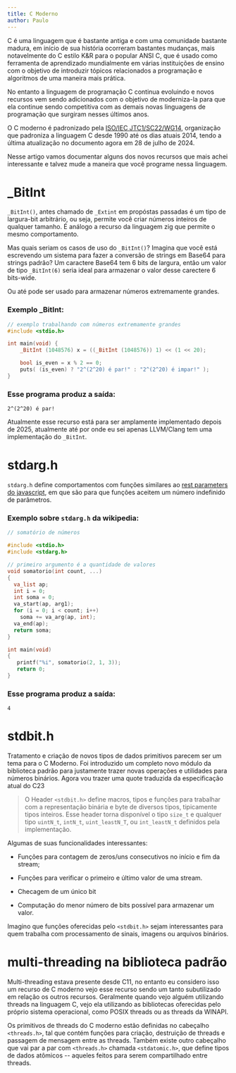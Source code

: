 ```yaml
---
title: C Moderno
author: Paulo
---
```


C é uma linguagem que é bastante antiga e com uma comunidade bastante madura, em início de sua história ocorreram bastantes mudanças, mais notavelmente do C estilo K&R para o popular ANSI C, que é usado como ferramenta de aprendizado mundialmente em várias instituições de ensino com o objetivo de introduzir tópicos relacionados a programação e algoritmos de uma maneira mais prática.

No entanto a linguagem de programação C continua evoluindo e novos recursos vem sendo adicionados com o objetivo de moderniza-la para que ela continue sendo competitiva com as demais novas linguagens de programação que surgiram nesses últimos anos.

O C moderno é padronizado pela [ISO/IEC JTC1/SC22/WG14](https://www.open-std.org/jtc1/sc22/wg14/), organização que padroniza a linguagem C desde 1990 até os dias atuais 2014, tendo a última atualização no documento agora em 28 de julho de 2024. 

Nesse artigo vamos documentar alguns dos novos recursos que mais achei interessante e talvez mude a maneira que você programe nessa linguagem.

# _BitInt

`_BitInt()`, antes chamado de `_Extint` em propóstas passadas é um tipo de largura-bit arbitrário, ou seja, permite você criar números inteiros de qualquer tamanho. É análogo a recurso da linguagem zig que permite o mesmo comportamento.

Mas quais seriam os casos de uso do `_BitInt()`? Imagina que você está escrevendo um sistema para fazer a conversão de strings em Base64 para strings padrão? Um caractere Base64 tem 6 bits de largura, então um valor de tipo ``_BitInt(6)`` seria ideal para armazenar o valor desse carectere 6 bits-wide.

Ou até pode ser usado para armazenar números extremamente grandes.

### Exemplo _BitInt:
```c
// exemplo trabalhando com números extremamente grandes
#include <stdio.h>

int main(void) {
    _BitInt (1048576) x = ((_BitInt (1048576)) 1) << (1 << 20);

    bool is_even = x % 2 == 0;
    puts( (is_even) ? "2^(2^20) é par!" : "2^(2^20) é impar!" );
}
```

### Esse programa produz a saída:

```
2^(2^20) é par!
```

Atualmente esse recurso está para ser amplamente implementado depois de 2025, atualmente até por onde eu sei apenas LLVM/Clang tem uma implementação do `_BitInt`.

# stdarg.h

`stdarg.h` define comportamentos com funções similares ao [rest parameters do javascript](https://developer.mozilla.org/en-US/docs/Web/JavaScript/Reference/Functions/rest_parameters), em que são para que funções aceitem um número indefinido de parâmetros.

### Exemplo sobre `stdarg.h` da wikipedia:
```c
// somatório de números

#include <stdio.h>
#include <stdarg.h>

// primeiro argumento é a quantidade de valores
void somatorio(int count, ...)
{
  va_list ap;
  int i = 0;
  int soma = 0;
  va_start(ap, arg1); 
  for (i = 0; i < count; i++)
    soma += va_arg(ap, int);
  va_end(ap);
  return soma;
}

int main(void)
{
   printf("%i", somatorio(2, 1, 3));
   return 0;
}
```

### Esse programa produz a saída:

```
4
```

# stdbit.h

Tratamento e criação de novos tipos de dados primitivos parecem ser um tema para o C Moderno. Foi introduzido um completo novo módulo da biblioteca padrão para justamente trazer novas operações e utilidades para números binários. Agora vou trazer uma quote traduzida da especificação atual do C23

> O Header `<stdbit.h>` define macros, tipos e funções para trabalhar com a representação binária e byte de diversos tipos, tipicamente tipos inteiros. Esse header torna disponível o tipo ``size_t`` e qualquer tipo `uintN_t`, `intN_t`, `uint_leastN_T`, ou `int_leastN_t` definidos pela implementação.

Algumas de suas funcionalidades interessantes:

- Funções para contagem de zeros/uns consecutivos no início e fim da stream;

- Funções para verificar o primeiro e último valor de uma stream.

- Checagem de um único bit

- Computação do menor número de bits possível para armazenar um valor.

Imagino que funções oferecidas pelo `<stdbit.h>` sejam interessantes para quem trabalha com processamento de sinais, imagens ou arquivos binários.


# multi-threading na biblioteca padrão

Multi-threading estava presente desde C11, no entanto eu considero isso um recurso de C moderno vejo esse recurso sendo um tanto subutilizado em relação os outros recursos. Geralmente quando vejo alguém utilizando threads na linguagem C, vejo ela utilizando as bibliotecas oferecidas pelo próprio sistema operacional, como POSIX threads ou as threads da WINAPI.

Os primitivos de threads do C moderno estão definidas no cabeçalho `<threads.h>`, tal que contém funções para criação, destruição de threads e passagem de mensagem entre as threads. Também existe outro cabeçalho que vai par a par com `<threads.h>` chamada `<stdatomic.h>`, que define tipos de dados atômicos -- aqueles feitos para serem compartilhado entre threads.
